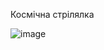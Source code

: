 Космічна стрілялка


![image](https://github.com/user-attachments/assets/a8959421-8a46-44a4-8918-934a5eff17d2)
